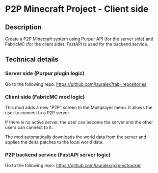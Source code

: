 # P2P Minecraft Project - Client side
## Description
Create a P2P Minecraft system using Purpur API (for the server side) and FabricMC (for the client side). FastAPI is used for the backend service.

## Technical details
### Server side (Purpur plugin logic)
Go to the following repo: https://github.com/lauralex?tab=repositories

### Client side (FabricMC mod logic)
This mod adds a new "P2P" screen to the Multiplayer menu. It allows the user to connect to a P2P server.

If there is no active server, the user can become the server and the other users can connect to it.

The mod automatically downloads the world data from the server and applies the delta patches to the local world data.

### P2P backend service (FastAPI server logic)
Go to the following repo: https://github.com/lauralex/p2pmctracker
